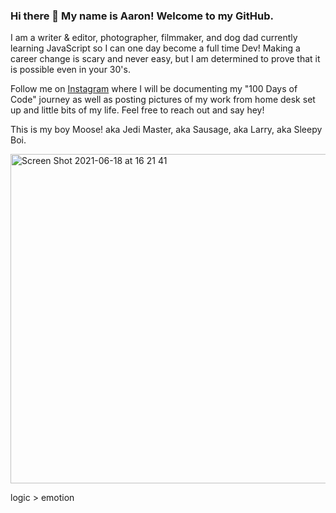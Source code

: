 ### Hi there 👋 My name is Aaron! Welcome to my GitHub.

I am a writer & editor, photographer, filmmaker, and dog dad currently learning JavaScript so I can one day become a full time Dev! Making a career change is scary and never easy, but I am determined to prove that it is possible even in your 30's.

Follow me on <a href="https://www.instagram.com/frequencycodes/">Instagram</a> where I will be documenting my "100 Days of Code" journey as well as posting pictures of my work from home desk set up and little bits of my life. Feel free to reach out and say hey!

This is my boy Moose! aka Jedi Master, aka Sausage, aka Larry, aka Sleepy Boi.

<img width="527" alt="Screen Shot 2021-06-18 at 16 21 41" src="https://user-images.githubusercontent.com/53911406/122623553-6166fd80-d051-11eb-9190-68c71171ffad.png">

logic > emotion

<!--
**frequencycodes/frequencycodes** is a ✨ _special_ ✨ repository because its `README.md` (this file) appears on your GitHub profile.

Here are some ideas to get you started:

- 🔭 I’m currently working on ...
- 🌱 I’m currently learning ...
- 👯 I’m looking to collaborate on ...
- 🤔 I’m looking for help with ...
- 💬 Ask me about ...
- 📫 How to reach me: ...
- 😄 Pronouns: ...
- ⚡ Fun fact: ...
-->
